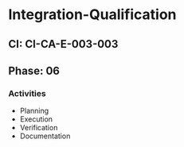 # Integration-Qualification

## CI: CI-CA-E-003-003
## Phase: 06

### Activities
- Planning
- Execution
- Verification
- Documentation
